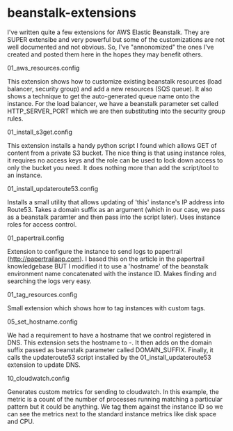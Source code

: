 beanstalk-extensions
====================

I've written quite a few extensions for AWS Elastic Beanstalk.  They are SUPER extensibe and very powerful but some of the customizations are not well documented and not obvious.  So, I've "annonomized" the ones I've created and posted them here in the hopes they may benefit others.

01_aws_resources.config

   This extension shows how to customize existing beanstalk resources (load balancer, security group) and add a new resources (SQS queue).  It also shows a technique to get the auto-generated queue name onto the instance.  For the load balancer, we have a beanstalk parameter set called HTTP_SERVER_PORT which we are then substituting into the security group rules.

01_install_s3get.config

   This extension installs a handy python script I found which allows GET of content from a private S3 bucket.  The nice thing is that using instance roles, it requires no access keys and the role can be used to lock down access to only the bucket you need.  It does nothing more than add the script/tool to an instance.
   
01_install_updateroute53.config

   Installs a small utility that allows updating of 'this' instance's IP address into Route53.  Takes a domain suffix as an argument (which in our case, we pass as a beanstalk paramter and then pass into the script later).  Uses instance roles for access control.

01_papertrail.config

   Extension to configure the instance to send logs to papertrail (http://papertrailapp.com).  I based this on the article in the papertrail knowledgebase BUT I modified it to use a 'hostname' of the beanstalk environment name concatenated with the instance ID.  Makes finding and searching the logs very easy.

01_tag_resources.config

   Small extension which shows how to tag instances with custom tags.

05_set_hostname.config

   We had a requirement to have a hostname that we control registered in DNS.  This extension sets the hostname to <beanstalk env name>-<instanceID>.  It then adds on the domain suffix passed as beanstalk parameter called DOMAIN_SUFFIX.  Finally, it calls the updateroute53 script installed by the 01_install_updateroute53 extension to update DNS.
   
   
10_cloudwatch.config

   Generates custom metrics for sending to cloudwatch.  In this example, the metric is a count of the number of processes running matching a particular pattern but it could be anything.  We tag them against the instance ID so we can see the metrics next to the standard instance metrics like disk space and CPU.
   
   
